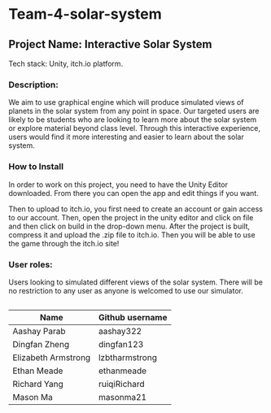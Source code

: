 # Team-4-solar-system

## Project Name: Interactive Solar System
Tech stack: Unity, itch.io platform.

### Description: 
We aim to use graphical engine which will produce simulated views of planets in the solar system from any point in space. Our targeted users are likely to be students who are looking to learn more about the solar system or explore material beyond class level. Through this interactive experience, users would find it more interesting and easier to learn about the solar system.

### How to Install
In order to work on this project, you need to have the Unity Editor downloaded. From there you can open the app and edit things if you want. 

Then to upload to itch.io, you first need to create an account or gain access to our account. Then, open the project in the unity editor and click on file and then click on build in the drop-down menu. After the project is built, compress it and upload the .zip file to itch.io. Then you will be able to use the game through the itch.io site!

### User roles: 
Users looking to simulated different views of the solar system. There will be no restriction to any user as anyone is welcomed to use our simulator. 

##
|Name | Github username |
| ---- | --------------- |
| Aashay Parab | aashay322 |
| Dingfan Zheng | dingfan123 |
| Elizabeth Armstrong | lzbtharmstrong |
| Ethan Meade | ethanmeade |
| Richard Yang | ruiqiRichard |
| Mason Ma | masonma21 |
